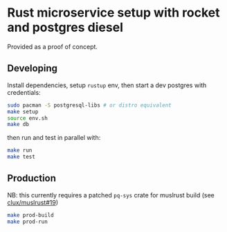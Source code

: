 # Rust microservice setup with rocket and postgres diesel
Provided as a proof of concept.

## Developing
Install dependencies, setup `rustup` env, then start a dev postgres with credentials:

```sh
sudo pacman -S postgresql-libs # or distro equivalent
make setup
source env.sh
make db
```

then run and test in parallel with:

```sh
make run
make test
```

## Production
NB: this currently requires a patched `pq-sys` crate for muslrust build (see [clux/muslrust#19](https://github.com/clux/muslrust/issues/19))

```sh
make prod-build
make prod-run
```
